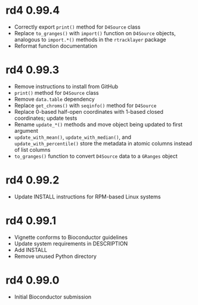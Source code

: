 # rd4 0.99.4

* Correctly export `print()` method for `D4Source` class
* Replace `to_granges()` with `import()` function on `D4Source` objects, analogous to `import.*()` methods in the `rtracklayer` package
* Reformat function documentation

# rd4 0.99.3

* Remove instructions to install from GitHub
* `print()` method for `D4Source` class
* Remove `data.table` dependency
* Replace `get_chroms()` with `seqinfo()` method for `D4Source`
* Replace 0-based half-open coordinates with 1-based closed coordinates; update tests
* Rename `update_*()` methods and move object being updated to first argument
* `update_with_mean()`, `update_with_median()`, and `update_with_percentile()` store the metadata in atomic columns instead of list columns
* `to_granges()` function to convert `D4Source` data to a `GRanges` object

# rd4 0.99.2

* Update INSTALL instructions for RPM-based Linux systems

# rd4 0.99.1

* Vignette conforms to Bioconductor guidelines
* Update system requirements in DESCRIPTION
* Add INSTALL
* Remove unused Python directory

# rd4 0.99.0

* Initial Bioconductor submission
